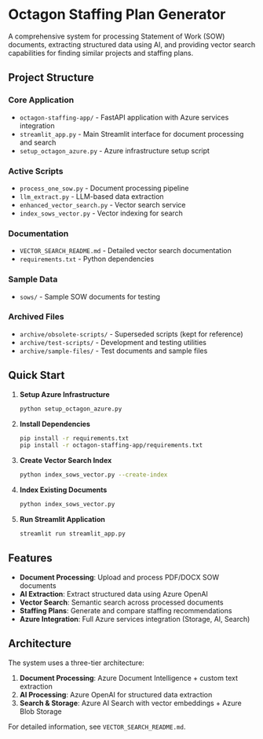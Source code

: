 # Octagon Staffing Plan Generator

A comprehensive system for processing Statement of Work (SOW) documents, extracting structured data using AI, and providing vector search capabilities for finding similar projects and staffing plans.

## Project Structure

### Core Application
- `octagon-staffing-app/` - FastAPI application with Azure services integration
- `streamlit_app.py` - Main Streamlit interface for document processing and search
- `setup_octagon_azure.py` - Azure infrastructure setup script

### Active Scripts
- `process_one_sow.py` - Document processing pipeline
- `llm_extract.py` - LLM-based data extraction
- `enhanced_vector_search.py` - Vector search service
- `index_sows_vector.py` - Vector indexing for search

### Documentation
- `VECTOR_SEARCH_README.md` - Detailed vector search documentation
- `requirements.txt` - Python dependencies

### Sample Data
- `sows/` - Sample SOW documents for testing

### Archived Files
- `archive/obsolete-scripts/` - Superseded scripts (kept for reference)
- `archive/test-scripts/` - Development and testing utilities
- `archive/sample-files/` - Test documents and sample files

## Quick Start

1. **Setup Azure Infrastructure**
   ```bash
   python setup_octagon_azure.py
   ```

2. **Install Dependencies**
   ```bash
   pip install -r requirements.txt
   pip install -r octagon-staffing-app/requirements.txt
   ```

3. **Create Vector Search Index**
   ```bash
   python index_sows_vector.py --create-index
   ```

4. **Index Existing Documents**
   ```bash
   python index_sows_vector.py
   ```

5. **Run Streamlit Application**
   ```bash
   streamlit run streamlit_app.py
   ```

## Features

- **Document Processing**: Upload and process PDF/DOCX SOW documents
- **AI Extraction**: Extract structured data using Azure OpenAI
- **Vector Search**: Semantic search across processed documents
- **Staffing Plans**: Generate and compare staffing recommendations
- **Azure Integration**: Full Azure services integration (Storage, AI, Search)

## Architecture

The system uses a three-tier architecture:
1. **Document Processing**: Azure Document Intelligence + custom text extraction
2. **AI Processing**: Azure OpenAI for structured data extraction
3. **Search & Storage**: Azure AI Search with vector embeddings + Azure Blob Storage

For detailed information, see `VECTOR_SEARCH_README.md`.
